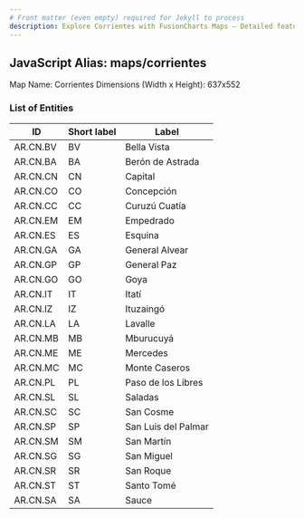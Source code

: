 ```yaml
---
# Front matter (even empty) required for Jekyll to process
description: Explore Corrientes with FusionCharts Maps – Detailed features for seamless integration. Try now & enhance your data visualization today! 
---
```


## JavaScript Alias: maps/corrientes

Map Name: Corrientes
Dimensions (Width x Height): 637x552

### List of Entities

ID  | Short label | Label
---|---|---|
AR.CN.BV  | BV          | Bella Vista         
AR.CN.BA  | BA          | Berón de Astrada    
AR.CN.CN  | CN          | Capital             
AR.CN.CO  | CO          | Concepción          
AR.CN.CC  | CC          | Curuzú Cuatía       
AR.CN.EM  | EM          | Empedrado           
AR.CN.ES  | ES          | Esquina             
AR.CN.GA  | GA          | General Alvear      
AR.CN.GP  | GP          | General Paz         
AR.CN.GO  | GO          | Goya                
AR.CN.IT  | IT          | Itatí               
AR.CN.IZ  | IZ          | Ituzaingó           
AR.CN.LA  | LA          | Lavalle             
AR.CN.MB  | MB          | Mburucuyá           
AR.CN.ME  | ME          | Mercedes            
AR.CN.MC  | MC          | Monte Caseros       
AR.CN.PL  | PL          | Paso de los Libres  
AR.CN.SL  | SL          | Saladas             
AR.CN.SC  | SC          | San Cosme           
AR.CN.SP  | SP          | San Luis del Palmar 
AR.CN.SM  | SM          | San Martín          
AR.CN.SG  | SG          | San Miguel          
AR.CN.SR  | SR          | San Roque           
AR.CN.ST  | ST          | Santo Tomé          
AR.CN.SA  | SA          | Sauce               
